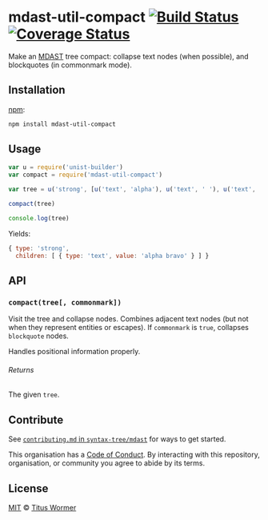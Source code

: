 # mdast-util-compact [![Build Status][travis-badge]][travis] [![Coverage Status][codecov-badge]][codecov]

Make an [MDAST][] tree compact: collapse text nodes (when possible),
and blockquotes (in commonmark mode).

## Installation

[npm][]:

```bash
npm install mdast-util-compact
```

## Usage

```javascript
var u = require('unist-builder')
var compact = require('mdast-util-compact')

var tree = u('strong', [u('text', 'alpha'), u('text', ' '), u('text', 'bravo')])

compact(tree)

console.log(tree)
```

Yields:

```js
{ type: 'strong',
  children: [ { type: 'text', value: 'alpha bravo' } ] }
```

## API

### `compact(tree[, commonmark])`

Visit the tree and collapse nodes.  Combines adjacent text nodes (but
not when they represent entities or escapes).  If `commonmark` is `true`,
collapses `blockquote` nodes.

Handles positional information properly.

###### Returns

The given `tree`.

## Contribute

See [`contributing.md` in `syntax-tree/mdast`][contributing] for ways to get
started.

This organisation has a [Code of Conduct][coc].  By interacting with this
repository, organisation, or community you agree to abide by its terms.

## License

[MIT][license] © [Titus Wormer][author]

<!-- Definitions -->

[travis-badge]: https://img.shields.io/travis/syntax-tree/mdast-util-compact.svg

[travis]: https://travis-ci.org/syntax-tree/mdast-util-compact

[codecov-badge]: https://img.shields.io/codecov/c/github/syntax-tree/mdast-util-compact.svg

[codecov]: https://codecov.io/github/syntax-tree/mdast-util-compact

[npm]: https://docs.npmjs.com/cli/install

[license]: LICENSE

[author]: http://wooorm.com

[mdast]: https://github.com/syntax-tree/mdast

[contributing]: https://github.com/syntax-tree/mdast/blob/master/contributing.md

[coc]: https://github.com/syntax-tree/mdast/blob/master/code-of-conduct.md
